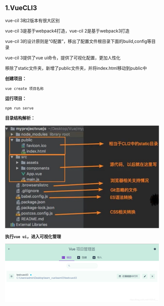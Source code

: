 ## 1.VueCLI3

vue-cil 3和2版本有很大区别

vue-cil 3是基于webpack4打造，vue-cil 2是基于webpack3打造 

vue-cil 3的设计原则是“0配置”，移出了配置文件根目录下面的build,config等目录 

vue-cil 3提供了vue ui命令，提供了可视化配置，更加人性化 

移除了static文件夹，新增了public文件夹，并将index.html移动到public中

**创建项目：**

```
vue create 项目名称
```

**运行项目：**

```
npm run serve
```

**目录结构解析：**

![20210612205513453.jpg](assets/314ff7674d63fbc0365ce9b1fcf7e72bfc8655af.jpg)

**执行`vue ui`，进入可视化管理**

![20210612211252217.png](assets/ff9d7b3620428910ba07e74054109d538045cbb3.png)
